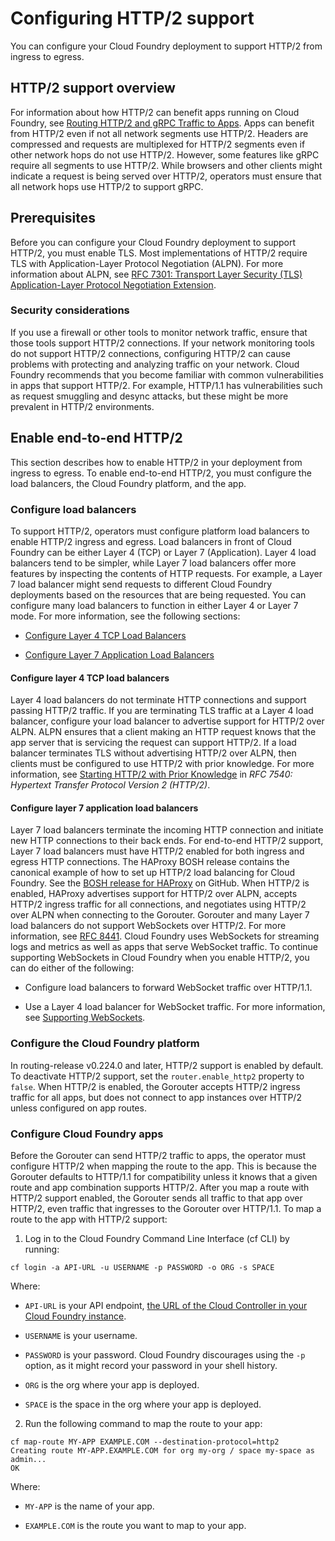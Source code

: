 # Configuring HTTP/2 support
You can configure your Cloud Foundry deployment to support HTTP/2 from ingress to egress.

## HTTP/2 support overview
For information about how HTTP/2 can benefit apps running on Cloud Foundry,
see [Routing HTTP/2 and gRPC Traffic to Apps](https://docs.cloudfoundry.org/devguide/http2-protocol.html).
Apps can benefit from HTTP/2 even if not all network segments use HTTP/2.
Headers are compressed and requests are multiplexed for HTTP/2 segments even if other network hops do not use HTTP/2.
However, some features like gRPC require all segments to use HTTP/2.
While browsers and other clients might indicate a request is being served over HTTP/2,
operators must ensure that all network hops use HTTP/2 to support gRPC.

## Prerequisites
Before you can configure your Cloud Foundry deployment to support HTTP/2, you must enable TLS.
Most implementations of HTTP/2 require TLS with Application-Layer Protocol Negotiation (ALPN).
For more information about ALPN, see [RFC 7301: Transport Layer Security (TLS) Application-Layer Protocol Negotiation Extension](https://datatracker.ietf.org/doc/html/rfc7301).

### Security considerations
If you use a firewall or other tools to monitor network traffic,
ensure that those tools support HTTP/2 connections.
If your network monitoring tools do not support HTTP/2 connections, configuring HTTP/2 can cause problems with protecting and analyzing traffic on your network.
Cloud Foundry recommends that you become familiar with common vulnerabilities in apps that support HTTP/2.
For example, HTTP/1.1 has vulnerabilities such as request smuggling and desync attacks, but these might be more prevalent in HTTP/2 environments.

## Enable end-to-end HTTP/2
This section describes how to enable HTTP/2 in your deployment from ingress to egress.
To enable end-to-end HTTP/2, you must configure the load balancers, the Cloud Foundry platform, and the app.

### Configure load balancers
To support HTTP/2, operators must configure platform load balancers to enable HTTP/2 ingress and egress.
Load balancers in front of Cloud Foundry can be either Layer 4 (TCP) or Layer 7 (Application).
Layer 4 load balancers tend to be simpler,
while Layer 7 load balancers offer more features by inspecting the contents of HTTP requests.
For example, a Layer 7 load balancer might send requests to different Cloud Foundry deployments based on the resources that are being requested.
You can configure many load balancers to function in either Layer 4 or Layer 7 mode.
For more information, see the following sections:

* [Configure Layer 4 TCP Load Balancers](https://docs.cloudfoundry.org/adminguide/supporting-http2.html#l4)

* [Configure Layer 7 Application Load Balancers](https://docs.cloudfoundry.org/adminguide/supporting-http2.html#l7)

#### Configure layer 4 TCP load balancers
Layer 4 load balancers do not terminate HTTP connections and support passing HTTP/2 traffic.
If you are terminating TLS traffic at a Layer 4 load balancer,
configure your load balancer to advertise support for HTTP/2 over ALPN.
ALPN ensures that a client making an HTTP request knows that the app server that is servicing the request can support HTTP/2.
If a load balancer terminates TLS without advertising HTTP/2 over ALPN, then clients must be configured to use HTTP/2 with prior knowledge.
For more information, see [Starting HTTP/2 with Prior Knowledge](https://datatracker.ietf.org/doc/html/rfc7540#section-3.4) in *RFC 7540: Hypertext Transfer Protocol Version 2 (HTTP/2)*.

#### Configure layer 7 application load balancers
Layer 7 load balancers terminate the incoming HTTP connection and initiate new HTTP connections to their back ends.
For end-to-end HTTP/2 support, Layer 7 load balancers must have HTTP/2 enabled for both ingress and egress HTTP connections.
The HAProxy BOSH release contains the canonical example of how to set up HTTP/2 load balancing for Cloud Foundry.
See the [BOSH release for HAProxy](https://github.com/cloudfoundry-incubator/haproxy-boshrelease) on GitHub.
When HTTP/2 is enabled, HAProxy advertises support for HTTP/2 over ALPN, accepts HTTP/2 ingress traffic for all connections, and negotiates using HTTP/2 over ALPN when connecting to the Gorouter.
Gorouter and many Layer 7 load balancers do not support WebSockets over HTTP/2.
For more information, see [RFC 8441](https://datatracker.ietf.org/doc/html/rfc8441).
Cloud Foundry uses WebSockets for streaming logs and metrics as well as apps that serve WebSocket traffic.
To continue supporting WebSockets in Cloud Foundry when you enable HTTP/2, you can do either of the following:

* Configure load balancers to forward WebSocket traffic over HTTP/1.1.

* Use a Layer 4 load balancer for WebSocket traffic.
For more information, see [Supporting WebSockets](https://docs.cloudfoundry.org/adminguide/supporting-websockets.html).

### Configure the Cloud Foundry platform
In routing-release v0.224.0 and later, HTTP/2 support is enabled by default.
To deactivate HTTP/2 support, set the `router.enable_http2` property to `false`.
When HTTP/2 is enabled, the Gorouter accepts HTTP/2 ingress traffic for all apps,
but does not connect to app instances over HTTP/2 unless configured on app routes.

### Configure Cloud Foundry apps
Before the Gorouter can send HTTP/2 traffic to apps,
the operator must configure HTTP/2 when mapping the route to the app.
This is because the Gorouter defaults to HTTP/1.1 for compatibility unless it knows that a given route and app combination supports HTTP/2.
After you map a route with HTTP/2 support enabled, the Gorouter sends all traffic to that app over HTTP/2, even traffic that ingresses to the Gorouter over HTTP/1.1.
To map a route to the app with HTTP/2 support:

1. Log in to the Cloud Foundry Command Line Interface (cf CLI) by running:
```
cf login -a API-URL -u USERNAME -p PASSWORD -o ORG -s SPACE
```
Where:

* `API-URL` is your API endpoint, [the URL of the Cloud Controller in your Cloud Foundry instance](http://docs.cloudfoundry.org/running/cf-api-endpoint.html).

* `USERNAME` is your username.

* `PASSWORD` is your password. Cloud Foundry discourages using the `-p` option, as it might record your password in your shell history.

* `ORG` is the org where your app is deployed.

* `SPACE` is the space in the org where your app is deployed.

2. Run the following command to map the route to your app:
```
cf map-route MY-APP EXAMPLE.COM --destination-protocol=http2
Creating route MY-APP.EXAMPLE.COM for org my-org / space my-space as admin...
OK
```
Where:

* `MY-APP` is the name of your app.

* `EXAMPLE.COM` is the route you want to map to your app.